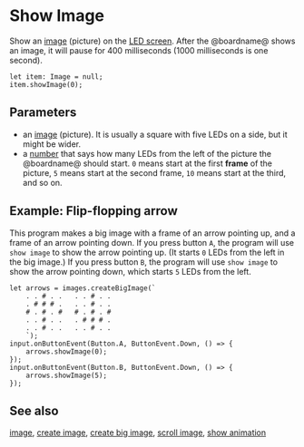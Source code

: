 # Show Image

Show an [image](/reference/images/image) (picture) on the
[LED screen](/device/screen).  After the @boardname@ shows an image, it
will pause for 400 milliseconds (1000 milliseconds is one second).

```sig
let item: Image = null;
item.showImage(0);
```

## Parameters

* an [image](/reference/images/image) (picture). It is usually a square with five LEDs on a side, but it might be wider. 
* a [number](/types/number) that says how many LEDs from the left of the picture the @boardname@ should start. `0` means start at the first **frame** of the picture, `5` means start at the second frame, `10` means start at the third, and so on.

## Example: Flip-flopping arrow

This program makes a big image with a frame of an arrow pointing up,
and a frame of an arrow pointing down.  If you press button `A`, the
program will use ``show image`` to show the arrow pointing up. (It
starts `0` LEDs from the left in the big image.) If you press button
`B`, the program will use ``show image`` to show the arrow pointing
down, which starts `5` LEDs from the left.

```blocks
let arrows = images.createBigImage(`
    . . # . .   . . # . .
    . # # # .   . . # . .
    # . # . #   # . # . #
    . . # . .   . # # # .
    . . # . .   . . # . .
    `);
input.onButtonEvent(Button.A, ButtonEvent.Down, () => {
    arrows.showImage(0);
});
input.onButtonEvent(Button.B, ButtonEvent.Down, () => {
    arrows.showImage(5);
});
```

## See also

[image](/reference/images/image),
[create image](/reference/images/create-image),
[create big image](/reference/images/create-big-image),
[scroll image](/reference/images/scroll-image), [show animation](/reference/basic/show-animation)
